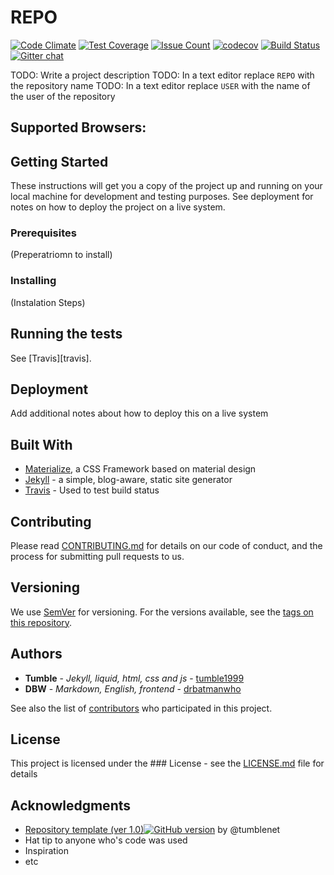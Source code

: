 # REPO
[![Code Climate](https://codeclimate.com/github/USER/REPO/badges/gpa.svg)](https://codeclimate.com/github/USER/REPO)
[![Test Coverage](https://codeclimate.com/github/USER/REPO/badges/coverage.svg)](https://codeclimate.com/github/USER/REPO/coverage)
[![Issue Count](https://codeclimate.com/github/USER/REPO/badges/issue_count.svg)](https://codeclimate.com/github/USER/REPO)
[![codecov](https://codecov.io/gh/USER/REPO/branch/master/graph/badge.svg)](https://codecov.io/gh/USER/REPO)
[![Build Status](https://travis-ci.org/USER/REPO.svg?branch=master)](https://travis-ci.org/USER/REPO)
[![Gitter chat](https://badges.gitter.im/USER/REPO.png)](https://gitter.im/USER/REPO)

TODO: Write a project description
TODO: In a text editor replace `REPO` with the repository name
TODO: In a text editor replace `USER` with the name of the user of the repository

## Supported Browsers:

## Getting Started
These instructions will get you a copy of the project up and running on your local machine for development and testing purposes. See deployment for notes on how to deploy the project on a live system.

### Prerequisites
(Preperatriomn to install)

### Installing
(Instalation Steps)

## Running the tests
See [Travis][travis].

## Deployment
Add additional notes about how to deploy this on a live system

## Built With
* [Materialize](http://materializecss.com/), a CSS Framework based on material design
* [Jekyll](http://jekyllrb.com/) -  a simple, blog-aware, static site generator
* [Travis](https://travis-ci.org) - Used to test build status

## Contributing
Please read [CONTRIBUTING.md](CONTRIBUTING.md) for details on our code of conduct, and the process for submitting pull requests to us.

## Versioning
We use [SemVer](http://semver.org/) for versioning. For the versions available, see the [tags on this repository](https://github.com/USER/REPO/tags).

## Authors
* **Tumble** - *Jekyll, liquid, html, css and js* - [tumble1999](https://github.com/tumble1999)
* **DBW** - *Markdown, English, frontend* - [drbatmanwho](https://github.com/drbatmanwho)

See also the list of [contributors](https://github.com/USER/REPO/contributors) who participated in this project.

## License
This project is licensed under the ### License - see the [LICENSE.md](LICENSE.md) file for details

## Acknowledgments
* [Repository template (ver 1.0)](http://github.com/tumblenet/repository-template)[![GitHub version](https://badge.fury.io/gh/tumblenet%2Frepository-template.svg)](https://badge.fury.io/gh/tumblenet%2Frepository-template) by @tumblenet
* Hat tip to anyone who's code was used
* Inspiration
* etc
